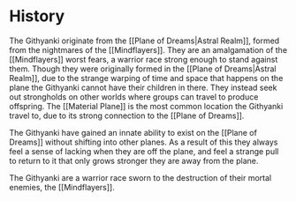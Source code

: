# History
The Githyanki originate from the [[Plane of Dreams|Astral Realm]], formed from the nightmares of the [[Mindflayers]]. They are an amalgamation of the [[Mindflayers]] worst fears, a warrior race strong enough to stand against them. Though they were originally formed in the [[Plane of Dreams|Astral Realm]], due to the strange warping of time and space that happens on the plane the Githyanki cannot have their children in there. They instead seek out strongholds on other worlds where groups can travel to produce offspring. The [[Material Plane]] is the most common location the Githyanki travel to, due to its strong connection to the [[Plane of Dreams]].

The Githyanki have gained an innate ability to exist on the [[Plane of Dreams]] without shifting into other planes. As a result of this they always feel a sense of lacking when they are off the plane, and feel a strange pull to return to it that only grows stronger they are away from the plane.

The Githyanki are a warrior race sworn to the destruction of their mortal enemies, the [[Mindflayers]].
# 